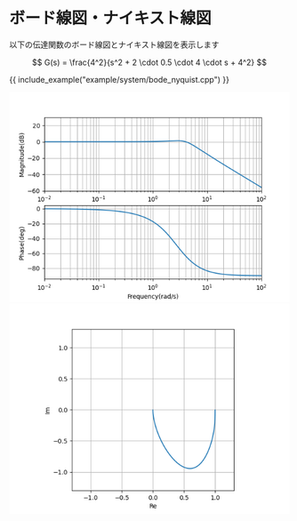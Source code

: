 # ボード線図・ナイキスト線図

以下の伝達関数のボード線図とナイキスト線図を表示します

$$
G(s) = \frac{4^2}{s^2 + 2 \cdot 0.5 \cdot 4 \cdot s + 4^2}
$$

{{ include_example("example/system/bode_nyquist.cpp") }}

![](../fig/bode.png)
![](../fig/nyquist.png)
